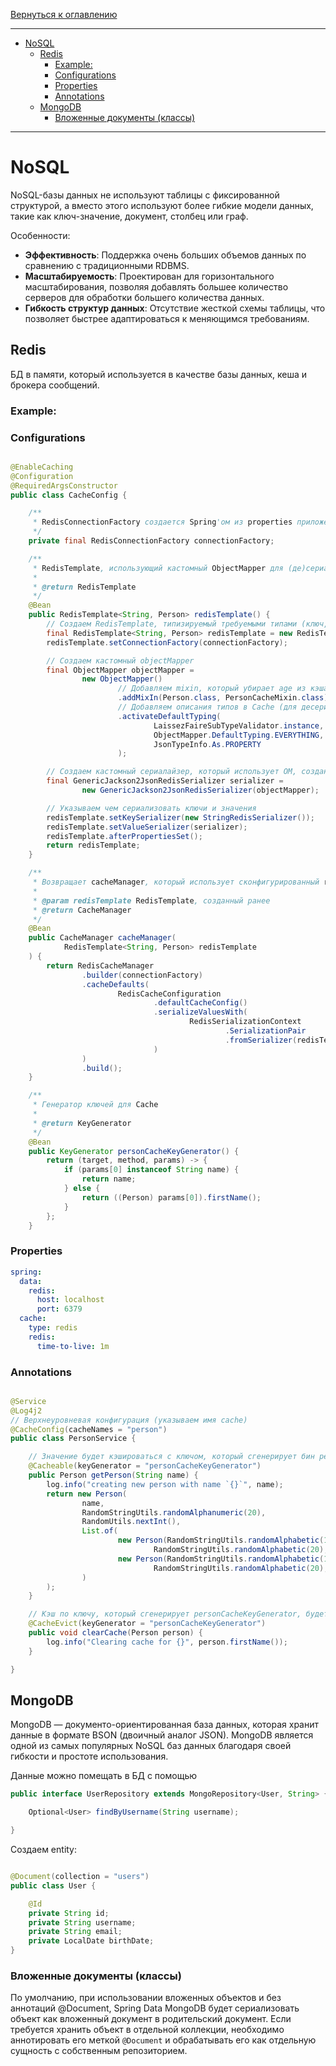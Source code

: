 [Вернуться к оглавлению](https://github.com/engine-it-in/different-level-task/blob/main/README.md)
***
* [NoSQL](#nosql)
  * [Redis](#redis)
    * [Example:](#example-)
    * [Configurations](#configurations)
    * [Properties](#properties)
    * [Annotations](#annotations)
  * [MongoDB](#mongodb)
    * [Вложенные документы (классы)](#вложенные-документы--классы-)
***

# NoSQL

NoSQL-базы данных не используют таблицы с фиксированной структурой, а вместо этого используют более гибкие модели
данных, такие как ключ-значение, документ, столбец или граф.

Особенности:

- **Эффективность**: Поддержка очень больших объемов данных по сравнению с традиционными RDBMS.
- **Масштабируемость**: Проектирован для горизонтального масштабирования, позволяя добавлять большее количество серверов
  для обработки большего количества данных.
- **Гибкость структур данных**: Отсутствие жесткой схемы таблицы, что позволяет быстрее адаптироваться к меняющимся
  требованиям.

## Redis

БД в памяти, который используется в качестве базы данных, кеша и брокера сообщений.

### Example:

### Configurations

```java

@EnableCaching
@Configuration
@RequiredArgsConstructor
public class CacheConfig {

    /**
     * RedisConnectionFactory создается Spring'ом из properties приложения
     */
    private final RedisConnectionFactory connectionFactory;

    /**
     * RedisTemplate, использующий кастомный ObjectMapper для (де)сериализации
     *
     * @return RedisTemplate
     */
    @Bean
    public RedisTemplate<String, Person> redisTemplate() {
        // Создаем RedisTemplate, типизируемый требуемыми типами (ключ, значение)
        final RedisTemplate<String, Person> redisTemplate = new RedisTemplate<>();
        redisTemplate.setConnectionFactory(connectionFactory);

        // Создаем кастомный objectMapper
        final ObjectMapper objectMapper =
                new ObjectMapper()
                        // Добавляем mixin, который убирает age из кэша
                        .addMixIn(Person.class, PersonCacheMixin.class)
                        // Добавляем описания типов в Cache (для десериализации)
                        .activateDefaultTyping(
                                LaissezFaireSubTypeValidator.instance,
                                ObjectMapper.DefaultTyping.EVERYTHING,
                                JsonTypeInfo.As.PROPERTY
                        );

        // Создаем кастомный сериалайзер, который использует OM, созданный выше
        final GenericJackson2JsonRedisSerializer serializer =
                new GenericJackson2JsonRedisSerializer(objectMapper);

        // Указываем чем сериализовать ключи и значения
        redisTemplate.setKeySerializer(new StringRedisSerializer());
        redisTemplate.setValueSerializer(serializer);
        redisTemplate.afterPropertiesSet();
        return redisTemplate;
    }

    /**
     * Возвращает cacheManager, который использует сконфигурированный redisTemplate для кэширования
     *
     * @param redisTemplate RedisTemplate, созданный ранее
     * @return CacheManager
     */
    @Bean
    public CacheManager cacheManager(
            RedisTemplate<String, Person> redisTemplate
    ) {
        return RedisCacheManager
                .builder(connectionFactory)
                .cacheDefaults(
                        RedisCacheConfiguration
                                .defaultCacheConfig()
                                .serializeValuesWith(
                                        RedisSerializationContext
                                                .SerializationPair
                                                .fromSerializer(redisTemplate.getValueSerializer())
                                )
                )
                .build();
    }

    /**
     * Генератор ключей для Cache
     *
     * @return KeyGenerator
     */
    @Bean
    public KeyGenerator personCacheKeyGenerator() {
        return (target, method, params) -> {
            if (params[0] instanceof String name) {
                return name;
            } else {
                return ((Person) params[0]).firstName();
            }
        };
    }
```

### Properties

```yaml
spring:
  data:
    redis:
      host: localhost
      port: 6379
  cache:
    type: redis
    redis:
      time-to-live: 1m
```

### Annotations

```java

@Service
@Log4j2
// Верхнеуровневая конфигурация (указываем имя cache)
@CacheConfig(cacheNames = "person")
public class PersonService {

    // Значение будет кэшироваться с ключом, который сгенерирует бин personCacheKeyGenerator
    @Cacheable(keyGenerator = "personCacheKeyGenerator")
    public Person getPerson(String name) {
        log.info("creating new person with name `{}`", name);
        return new Person(
                name,
                RandomStringUtils.randomAlphanumeric(20),
                RandomUtils.nextInt(),
                List.of(
                        new Person(RandomStringUtils.randomAlphabetic(10),
                                RandomStringUtils.randomAlphabetic(20), RandomUtils.nextInt()),
                        new Person(RandomStringUtils.randomAlphabetic(10),
                                RandomStringUtils.randomAlphabetic(20), RandomUtils.nextInt())
                )
        );
    }

    // Кэш по ключу, который сгенерирует personCacheKeyGenerator, будет инвалидирован
    @CacheEvict(keyGenerator = "personCacheKeyGenerator")
    public void clearCache(Person person) {
        log.info("Clearing cache for {}", person.firstName());
    }

}
```

## MongoDB

MongoDB — документо-ориентированная база данных, которая хранит данные в формате BSON (двоичный аналог JSON). MongoDB
является одной из самых популярных NoSQL баз данных благодаря своей гибкости и простоте использования.

Данные можно помещать в БД с помощью

```java
public interface UserRepository extends MongoRepository<User, String> {

    Optional<User> findByUsername(String username);

}
```

Создаем entity:

```java

@Document(collection = "users")
public class User {

    @Id
    private String id;
    private String username;
    private String email;
    private LocalDate birthDate;
}
```

### Вложенные документы (классы)

По умолчанию, при использовании вложенных объектов и без аннотаций @Document, Spring Data MongoDB будет сериализовать
объект как вложенный документ в родительский документ. Если требуется хранить объект в отдельной коллекции, необходимо
аннотировать его меткой `@Document` и обрабатывать его как отдельную сущность с собственным репозиторием.